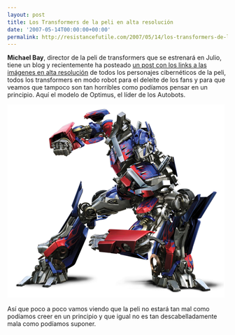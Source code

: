 ```yaml
---
layout: post
title: Los Transformers de la peli en alta resolución
date: '2007-05-14T00:00:00+00:00'
permalink: http://resistancefutile.com/2007/05/14/los-transformers-de-la-peli-en-alta-resolucion/
---
```

<strong>Michael Bay</strong>, director de la peli de transformers que se estrenará en Julio, tiene un blog y recientemente ha posteado <a href="http://www.michaelbay.com/blog/files/d58812e5a390e8b3a44162285e4ae054-74.html">un post con los links a las imágenes en alta resolución</a> de todos los personajes cibernéticos de la peli, todos los transformers en modo robot para el deleite de los fans y para que veamos que tampoco son tan horribles como podíamos pensar en un principio. Aquí el modelo de Optimus, el líder de los Autobots.

<a href='http://www.michaelbay.com/images/tf/png/optimus.png' title='Optimus Prime'><img src='/assets/optimus.png' alt='Optimus Prime' /></a>

Así que poco a poco vamos viendo que la peli no estará tan mal como podíamos creer en un principio y que igual no es tan descabelladamente mala como podíamos suponer.
